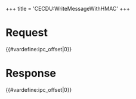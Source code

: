 +++
title = 'CECDU:WriteMessageWithHMAC'
+++

# Request

{{#vardefine:ipc_offset\|0}}

# Response

{{#vardefine:ipc_offset\|0}}